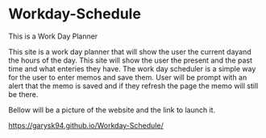 # Workday-Schedule

This is a Work Day Planner 

This site is a work day planner that will show the user the current dayand the hours of the day. This site will show the user the present and the past time and
what enteries they have. The work day scheduler is a simple way for the user to enter memos and save them. User will be prompt with an alert that the memo is saved
and if they refresh the page the memo will still be there.

Bellow will be a picture of the website and the link to launch it. 

https://garysk94.github.io/Workday-Schedule/
